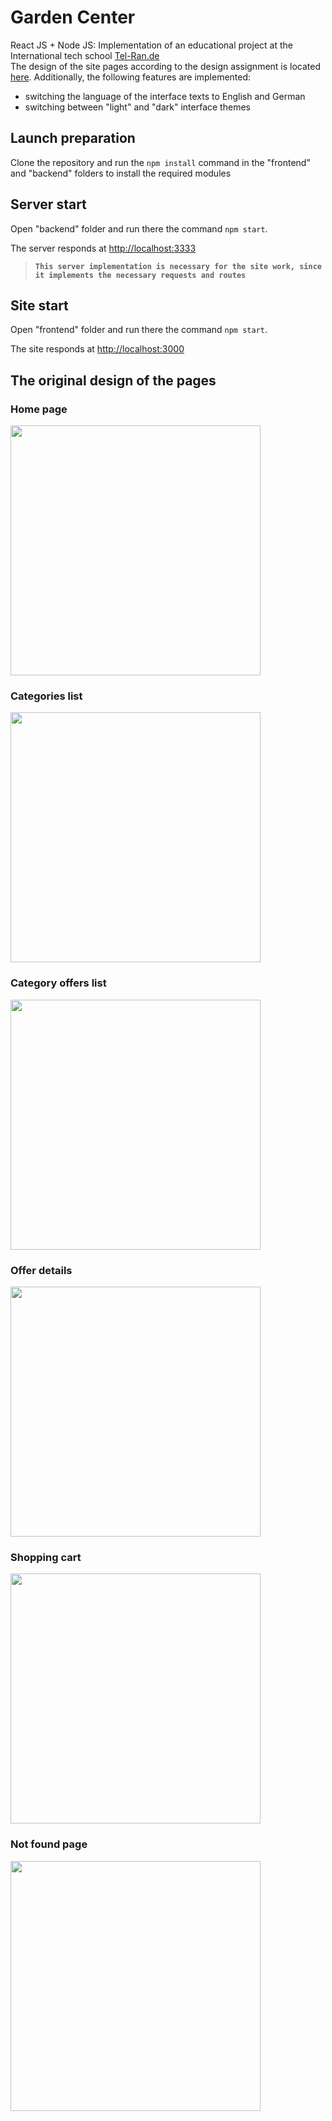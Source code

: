 # Garden Center

React JS + Node JS: Implementation of an educational project at the International tech school [Tel-Ran.de](https://tel-ran.de)  
The design of the site pages according to the design assignment is located [here](https://www.figma.com/file/yNWvXvjZC0t8d9yBOpeEPy/Garden?type=design&node-id=4743-1095&t=JkSgOidnPJLWZMmH-0).
Additionally, the following features are implemented:  
- switching the language of the interface texts to English and German  
- switching between "light" and "dark" interface themes

## Launch preparation

Clone the repository and run the `npm install` command in the "frontend" and "backend" folders to install the required modules

## Server start

Open "backend" folder and run there the command `npm start`.

The server responds at [http://localhost:3333](http://localhost:3333)

> **`This server implementation is necessary for the site work, since it implements the necessary requests and routes`**

## Site start

Open "frontend" folder and run there the command `npm start`.

The site responds at [http://localhost:3000](http://localhost:3000)

## The original design of the pages

### Home page

<img src="https://github.com/zahoruiko/GardenCenter/blob/main/frontend/readmeImages/HomePage.png" width="400" />

### Categories list

<img src="https://github.com/zahoruiko/GardenCenter/blob/main/frontend/readmeImages/CategoriesListPage.png" width="400" />

### Category offers list

<img src="https://github.com/zahoruiko/GardenCenter/blob/main/frontend/readmeImages/CategoryOffers.png" width="400" />

### Offer details

<img src="https://github.com/zahoruiko/GardenCenter/blob/main/frontend/readmeImages/OfferDetails.png" width="400" />

### Shopping cart

<img src="https://github.com/zahoruiko/GardenCenter/blob/main/frontend/readmeImages/ShoppingCartContent.png" width="400" />

### Not found page

<img src="https://github.com/zahoruiko/GardenCenter/blob/main/frontend/readmeImages/NotFoundPage.png" width="400" />

